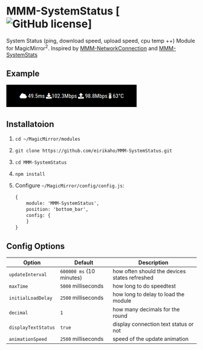 # MMM-SystemStatus [![GitHub license](https://img.shields.io/badge/license-MIT-blue.svg?style=flat)]

System Status (ping, download speed, upload speed, cpu temp ++) Module for MagicMirror<sup>2</sup>.
Inspired by  [MMM-NetworkConnection](https://github.com/slametps/MMM-NetworkConnection) and [MMM-SystemStats](https://github.com/BenRoe/MMM-SystemStats)

## Example
![](others/MMM-SystemStatus.png)

## Installatoion
1. `cd ~/MagicMirror/modules`
1. `git clone https://github.com/eirikaho/MMM-SystemStatus.git`
1. `cd MMM-SystemStatus`
1. `npm install`
1. Configure `~/MagicMirror/config/config.js`:

    ```
    {
        module: 'MMM-SystemStatus',
        position: 'bottom_bar',
        config: {
        }
    }
    ```
## Config Options

| **Option** | **Default** | **Description** |
| --- | --- | --- |
| `updateInterval` | `600000 ms` (10 minutes) | how often should the devices states refreshed |
| `maxTime` | `5000` milliseconds | how long to do speedtest |
| `initialLoadDelay` | `2500` milliseconds | how long to delay to load the module |
| `decimal` | `1` | how many decimals for the round |
| `displayTextStatus` | `true` | display connection text status or not |
| `animationSpeed` | `2500` milliseconds | speed of the update animation |

